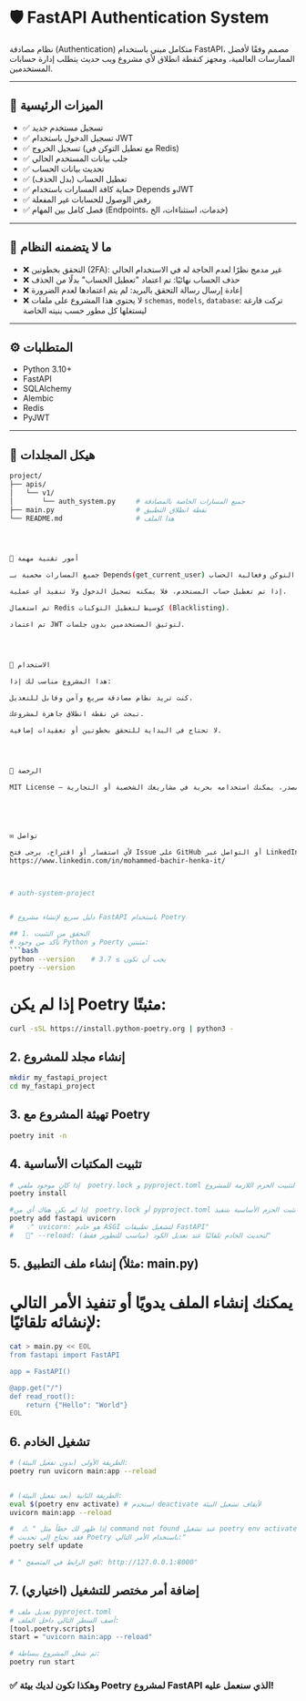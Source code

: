 # 🛡️ FastAPI Authentication System

نظام مصادقة (Authentication) متكامل مبني باستخدام FastAPI، مصمم وفقًا لأفضل الممارسات العالمية، ومجهز كنقطة انطلاق لأي مشروع ويب حديث يتطلب إدارة حسابات المستخدمين.

---

## 📌 الميزات الرئيسية

- ✅ تسجيل مستخدم جديد
- ✅ تسجيل الدخول باستخدام JWT
- ✅ تسجيل الخروج (مع تعطيل التوكن في Redis)
- ✅ جلب بيانات المستخدم الحالي
- ✅ تحديث بيانات الحساب
- ✅ تعطيل الحساب (بدل الحذف)
- ✅ حماية كافة المسارات باستخدام Depends وJWT
- ✅ رفض الوصول للحسابات غير المفعلة
- ✅ فصل كامل بين المهام (Endpoints، خدمات، استثناءات، الخ)

---

## 🔐 ما لا يتضمنه النظام

- ❌ التحقق بخطوتين (2FA): غير مدمج نظرًا لعدم الحاجة له في الاستخدام الحالي
- ❌ حذف الحساب نهائيًا: تم اعتماد "تعطيل الحساب" بدلًا من الحذف
- ❌ إعادة إرسال رسالة التحقق بالبريد: لم يتم اعتمادها لعدم الضرورة
- ❌ لا يحتوي هذا المشروع على ملفات `schemas`, `models`, `database`: تركت فارغة ليستغلها كل مطور حسب بنيته الخاصة

---

## ⚙️ المتطلبات

- Python 3.10+
- FastAPI
- SQLAlchemy
- Alembic
- Redis
- PyJWT

---

## 🧩 هيكل المجلدات

```bash
project/
├── apis/
│   └── v1/
│       └── auth_system.py     # جميع المسارات الخاصة بالمصادقة
├── main.py                    # نقطة انطلاق التطبيق
└── README.md                  # هذا الملف




🧠 أمور تقنية مهمة

جميع المسارات محمية بـ Depends(get_current_user) الذي يتحقق من صلاحية التوكن وفعالية الحساب.

إذا تم تعطيل حساب المستخدم، فلا يمكنه تسجيل الدخول ولا تنفيذ أي عملية.

تم استعمال Redis كوسيط لتعطيل التوكنات (Blacklisting).

تم اعتماد JWT لتوثيق المستخدمين بدون جلسات.




🎯 الاستخدام

هذا المشروع مناسب لك إذا:

كنت تريد نظام مصادقة سريع وآمن وقابل للتعديل.

تبحث عن نقطة انطلاق جاهزة لمشروعك.

لا تحتاج في البداية للتحقق بخطوتين أو تعقيدات إضافية.




📄 الرخصة

MIT License – مفتوح المصدر، يمكنك استخدامه بحرية في مشاريعك الشخصية أو التجارية.





✉️ تواصل

لأي استفسار أو اقتراح، يرجى فتح Issue على GitHub أو التواصل عبر LinkedIn.
https://www.linkedin.com/in/mohammed-bachir-henka-it/



# auth-system-project


# دليل سريع لإنشاء مشروع FastAPI باستخدام Poetry

## 1. التحقق من التثبيت
# تأكد من وجود Python و Poerty مثبتين:
```bash
python --version    # يجب أن تكون ≥ 3.7
poetry --version
```

# إذا لم يكن Poetry مثبتًا:
```bash
curl -sSL https://install.python-poetry.org | python3 -
```

## 2. إنشاء مجلد للمشروع
```bash
mkdir my_fastapi_project
cd my_fastapi_project
```

## 3. تهيئة المشروع مع Poetry
```bash
poetry init -n
```

## 4. تثبيت المكتبات الأساسية
```bash
# إذا كان موجود ملفي  poetry.lock و pyproject.toml نستخدم هذا الأمر لتثبيت الحزم اللازمة للمشروع:
poetry install

#إذا لم يكن هناك أي من  poetry.lock أو pyproject.toml نثبت الحزم الأساسية بتنفيذ:
poetry add fastapi uvicorn
#   💡" uvicorn: هو خادم ASGI لتشغيل تطبيقات FastAPI"
#   🔁" --reload: لتحديث الخادم تلقائيًا عند تعديل الكود (مناسب للتطوير فقط)"
```

## 5. إنشاء ملف التطبيق (مثلاً: main.py) 
# يمكنك إنشاء الملف يدويًا أو تنفيذ الأمر التالي لإنشائه تلقائيًا:
```bash
cat > main.py << EOL
from fastapi import FastAPI

app = FastAPI()

@app.get("/")
def read_root():
    return {"Hello": "World"}
EOL
```

##  6. تشغيل الخادم
```bash
# الطريقة الأولى (بدون تفعيل البيئة):
poetry run uvicorn main:app --reload


# الطريقة الثانية (بعد تفعيل البيئة):
eval $(poetry env activate) # استخدم deactivate لأيقاف تشغيل البيئة
uvicorn main:app --reload

#  ⚠️ " إذا ظهر لك خطأ مثل command not found عند تشغيل poetry env activate،
# فقد تحتاج إلى تحديث Poetry باستخدام الأمر التالي:"
poetry self update

# " افتح الرابط في المتصفح: http://127.0.0.1:8000"
```


## 7. (اختياري) إضافة أمر مختصر للتشغيل
```bash
# تعديل ملف pyproject.toml
# أضف السطر التالي داخل الملف:
[tool.poetry.scripts]
start = "uvicorn main:app --reload"

# ثم شغل المشروع ببساطة:
poetry run start
```

### ✅ وهكذا تكون لديك بيئة Poetry لمشروع FastAPI الذي سنعمل عليه!







